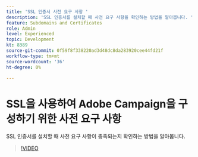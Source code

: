 ```yaml
---
title: 'SSL 인증서 사전 요구 사항 '
description: 'SSL 인증서를 설치할 때 사전 요구 사항을 확인하는 방법을 알아봅니다. '
feature: Subdomains and Certificates
role: Admin
level: Experienced
topic: Development
kt: 8389
source-git-commit: 0f59f8f338220ad3d48dc8da283920cee44fd21f
workflow-type: tm+mt
source-wordcount: '36'
ht-degree: 0%

---
```



# SSL을 사용하여 Adobe Campaign을 구성하기 위한 사전 요구 사항

SSL 인증서를 설치할 때 사전 요구 사항이 충족되는지 확인하는 방법을 알아봅니다.

>[!VIDEO](https://video.tv.adobe.com/v/335894?quality=12)

